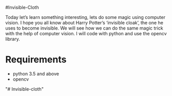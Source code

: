 #Invisible-Cloth

Today let’s learn something interesting,
lets do some magic using computer vision. I hope you all know about Harry Potter’s ‘invisible cloak’, 
the one he uses to become invisible. We will see how we can do the same magic trick with the help of computer vision. 
I will code with python and use the opencv library.

# Requirements

* python 3.5 and above
* opencv


"# Invisible-cloth" 

